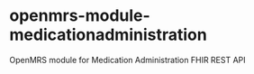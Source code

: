 # openmrs-module-medicationadministration
OpenMRS module for Medication Administration FHIR REST API
